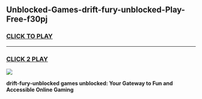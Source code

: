 
## Unblocked-Games-drift-fury-unblocked-Play-Free-f30pj
<h3>
<a href="https://premium76.site?title=drift-fury-unblocked&ref=12A">CLICK TO PLAY</a></h3>
<hr>

<h3>
<a href="https://premium76.site?title=drift-fury-unblocked&ref=12A">CLICK 2 PLAY</a>
  
</h3>

<a href="https://premium76.site?title=drift-fury-unblocked&ref=12A"><img src="https://clearcache.store/games.png"></a>


**drift-fury-unblocked games unblocked: Your Gateway to Fun and Accessible Online Gaming**

